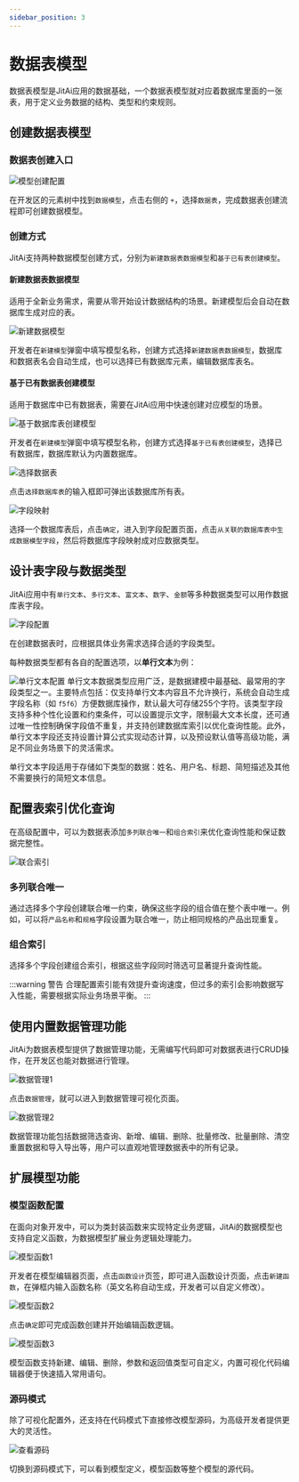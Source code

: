 ```yaml
---
sidebar_position: 3
---
```


# 数据表模型

数据表模型是JitAi应用的数据基础，一个数据表模型就对应着数据库里面的一张表，用于定义业务数据的结构、类型和约束规则。

## 创建数据表模型

### 数据表创建入口

![模型创建配置](./img/模型创建配置.png)

在开发区的元素树中找到`数据模型`，点击右侧的 `+`，选择`数据表`，完成数据表创建流程即可创建数据模型。

### 创建方式
JitAi支持两种数据模型创建方式，分别为`新建数据表数据模型`和`基于已有表创建模型`。

#### 新建数据表数据模型
适用于全新业务需求，需要从零开始设计数据结构的场景。新建模型后会自动在数据库生成对应的表。

![新建数据模型](./img/新建数据模型.png)

开发者在`新建模型`弹窗中填写模型名称，创建方式选择`新建数据表数据模型`，数据库和数据表名会自动生成，也可以选择已有数据库元素，编辑数据库表名。

#### 基于已有数据表创建模型
适用于数据库中已有数据表，需要在JitAi应用中快速创建对应模型的场景。

![基于数据库表创建模型](./img/基于已有数据模型.png)

开发者在`新建模型`弹窗中填写模型名称，创建方式选择`基于已有表创建模型`，选择已有数据库，数据库默认为内置数据库。

![选择数据表](./img/选择数据表.png)

点击`选择数据库表`的输入框即可弹出该数据库所有表。

![字段映射](./img/字段映射.png)

选择一个数据库表后，点击`确定`，进入到字段配置页面，点击`从关联的数据库表中生成数据模型字段`，然后将数据库字段映射成对应数据类型。
 

## 设计表字段与数据类型
JitAi应用中有`单行文本`、`多行文本`、`富文本`、`数字`、`金额`等多种数据类型可以用作数据库表字段。

![字段配置](./img/字段配置.png)

在创建数据表时，应根据具体业务需求选择合适的字段类型。

每种数据类型都有各自的配置选项，以**单行文本**为例：

![单行文本配置](./img/单行文本配置.png)
单行文本数据类型应用广泛，是数据建模中最基础、最常用的字段类型之一。主要特点包括：仅支持单行文本内容且不允许换行，系统会自动生成字段名称（如 `f5f6`）方便数据库操作，默认最大可存储255个字符。该类型字段支持多种个性化设置和约束条件，可以设置提示文字，限制最大文本长度，还可通过唯一性控制确保字段值不重复，并支持创建数据库索引以优化查询性能。此外，单行文本字段还支持设置计算公式实现动态计算，以及预设默认值等高级功能，满足不同业务场景下的灵活需求。

单行文本字段适用于存储如下类型的数据：姓名、用户名、标题、简短描述及其他不需要换行的简短文本信息。

## 配置表索引优化查询
在高级配置中，可以为数据表添加`多列联合唯一`和`组合索引`来优化查询性能和保证数据完整性。

![联合索引](./img/联合索引.png)
### 多列联合唯一
通过选择多个字段创建联合唯一约束，确保这些字段的组合值在整个表中唯一。例如，可以将`产品名称`和`规格`字段设置为联合唯一，防止相同规格的产品出现重复。

### 组合索引  
选择多个字段创建组合索引，根据这些字段同时筛选可显著提升查询性能。

:::warning 警告
合理配置索引能有效提升查询速度，但过多的索引会影响数据写入性能，需要根据实际业务场景平衡。
:::

## 使用内置数据管理功能
JitAi为数据表模型提供了数据管理功能，无需编写代码即可对数据表进行CRUD操作，在开发区也能对数据进行管理。

![数据管理1](./img/数据管理1.png)

点击`数据管理`，就可以进入到数据管理可视化页面。

![数据管理2](./img/数据管理2.png)

数据管理功能包括数据筛选查询、新增、编辑、删除、批量修改、批量删除、清空重置数据和导入导出等，用户可以直观地管理数据表中的所有记录。

## 扩展模型功能

### 模型函数配置

在面向对象开发中，可以为类封装函数来实现特定业务逻辑，JitAi的数据模型也支持自定义函数，为数据模型扩展业务逻辑处理能力。

![模型函数1](./img/模型函数1.png)

开发者在模型编辑器页面，点击`函数设计`页签，即可进入函数设计页面，点击`新建函数`，在弹框内输入函数名称（英文名称自动生成，开发者可以自定义修改）。

![模型函数2](./img/模型函数2.png)

点击`确定`即可完成函数创建并开始编辑函数逻辑。

![模型函数3](./img/模型函数3.png)

模型函数支持新建、编辑、删除，参数和返回值类型可自定义，内置可视化代码编辑器便于快速插入常用语句。

### 源码模式

除了可视化配置外，还支持在代码模式下直接修改模型源码，为高级开发者提供更大的灵活性。

![查看源码](./img/查看源码.png)

切换到源码模式下，可以看到模型定义，模型函数等整个模型的源代码。
